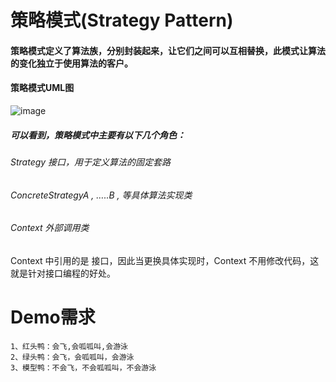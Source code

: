 # 策略模式(Strategy Pattern)
#### 策略模式定义了算法族，分别封装起来，让它们之间可以互相替换，此模式让算法的变化独立于使用算法的客户。
#### 策略模式UML图

 ![image](https://lh3.googleusercontent.com/Dr3ftsrKtQ-nXFnJG9Cy8d9O-cRhS_kL4hFqA7rAptQOz0KgfRUGfIssvom7hTH7G5XdSw=s157)

##### 可以看到，策略模式中主要有以下几个角色：
###### Strategy 接口，用于定义算法的固定套路
###### ConcreteStrategyA , …..B , 等具体算法实现类
###### Context 外部调用类

Context 中引用的是 接口，因此当更换具体实现时，Context 不用修改代码，这就是针对接口编程的好处。

# Demo需求
    1、红头鸭：会飞,会呱呱叫,会游泳
    2、绿头鸭：会飞，会呱呱叫，会游泳
    3、模型鸭：不会飞，不会呱呱叫，不会游泳